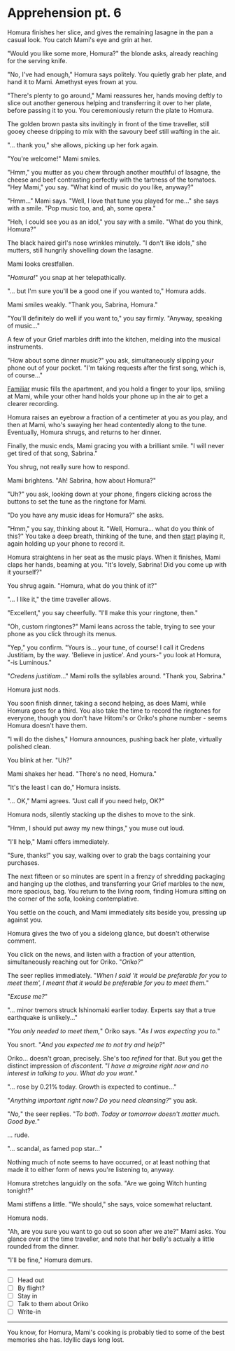 # Apprehension pt. 6

Homura finishes her slice, and gives the remaining lasagne in the pan a casual look. You catch Mami's eye and grin at her.

"Would you like some more, Homura?" the blonde asks, already reaching for the serving knife.

"No, I've had enough," Homura says politely. You quietly grab her plate, and hand it to Mami. Amethyst eyes frown at you.

"There's plenty to go around," Mami reassures her, hands moving deftly to slice out another generous helping and transferring it over to her plate, before passing it to you. You ceremoniously return the plate to Homura.

The golden brown pasta sits invitingly in front of the time traveller, still gooey cheese dripping to mix with the savoury beef still wafting in the air.

"... thank you," she allows, picking up her fork again.

"You're welcome!" Mami smiles.

"Hmm," you mutter as you chew through another mouthful of lasagne, the cheese and beef contrasting perfectly with the tartness of the tomatoes. "Hey Mami," you say. "What kind of music do you like, anyway?"

"Hmm..." Mami says. "Well, I love that tune you played for me..." she says with a smile. "Pop music too, and, ah, some opera."

"Heh, I could see you as an idol," you say with a smile. "What do you think, Homura?"

The black haired girl's nose wrinkles minutely. "I don't like idols," she mutters, still hungrily shovelling down the lasagne.

Mami looks crestfallen.

"*Homura!*" you snap at her telepathically.

"... but I'm sure you'll be a good one if you wanted to," Homura adds.

Mami smiles weakly. "Thank you, Sabrina, Homura."

"You'll definitely do well if you want to," you say firmly. "Anyway, speaking of music..."

A few of your Grief marbles drift into the kitchen, melding into the musical instruments.

"How about some dinner music?" you ask, simultaneously slipping your phone out of your pocket. "I'm taking requests after the first song, which is, of course..."

[Familiar](https://www.youtube.com/watch?v=8lujEQHNeVE) music fills the apartment, and you hold a finger to your lips, smiling at Mami, while your other hand holds your phone up in the air to get a clearer recording.

Homura raises an eyebrow a fraction of a centimeter at you as you play, and then at Mami, who's swaying her head contentedly along to the tune. Eventually, Homura shrugs, and returns to her dinner.

Finally, the music ends, Mami gracing you with a brilliant smile. "I will never get tired of that song, Sabrina."

You shrug, not really sure how to respond.

Mami brightens. "Ah! Sabrina, how about Homura?"

"Uh?" you ask, looking down at your phone, fingers clicking across the buttons to set the tune as the ringtone for Mami.

"Do you have any music ideas for Homura?" she asks.

"Hmm," you say, thinking about it. "Well, Homura... what do you think of this?" You take a deep breath, thinking of the tune, and then [start](https://www.youtube.com/watch?v=Y43Ekgsf08w) playing it, again holding up your phone to record it.

Homura straightens in her seat as the music plays. When it finishes, Mami claps her hands, beaming at you. "It's lovely, Sabrina! Did you come up with it yourself?"

You shrug again. "Homura, what do you think of it?"

"... I like it," the time traveller allows.

"Excellent," you say cheerfully. "I'll make this your ringtone, then."

"Oh, custom ringtones?" Mami leans across the table, trying to see your phone as you click through its menus.

"Yep," you confirm. "Yours is... your tune, of course! I call it Credens Justitiam, by the way. 'Believe in justice'. And yours-" you look at Homura, "-is Luminous."

"*Credens justitiam*..." Mami rolls the syllables around. "Thank you, Sabrina."

Homura just nods.

You soon finish dinner, taking a second helping, as does Mami, while Homura goes for a third. You also take the time to record the ringtones for everyone, though you don't have Hitomi's or Oriko's phone number - seems Homura doesn't have them.

"I will do the dishes," Homura announces, pushing back her plate, virtually polished clean.

You blink at her. "Uh?"

Mami shakes her head. "There's no need, Homura."

"It's the least I can do," Homura insists.

"... OK," Mami agrees. "Just call if you need help, OK?"

Homura nods, silently stacking up the dishes to move to the sink.

"Hmm, I should put away my new things," you muse out loud.

"I'll help," Mami offers immediately.

"Sure, thanks!" you say, walking over to grab the bags containing your purchases.

The next fifteen or so minutes are spent in a frenzy of shredding packaging and hanging up the clothes, and transferring your Grief marbles to the new, more spacious, bag. You return to the living room, finding Homura sitting on the corner of the sofa, looking contemplative.

You settle on the couch, and Mami immediately sits beside you, pressing up against you.

Homura gives the two of you a sidelong glance, but doesn't otherwise comment.

You click on the news, and listen with a fraction of your attention, simultaneously reaching out for Oriko. "*Oriko?*"

The seer replies immediately. "*When I said 'it would be preferable for you to meet them', I meant that it would be preferable for you to *meet* them.*"

"*Excuse me?*"

"... minor tremors struck Ishinomaki earlier today. Experts say that a true earthquake is unlikely..."

"*You *only* needed to meet them,*" Oriko says. "*As I was expecting you to.*"

You snort. "*And you expected me to *not* try and help?*"

Oriko... doesn't groan, precisely. She's too *refined* for that. But you get the distinct impression of *discontent*. "*I have a migraine right now and no interest in talking to you. What do you want.*"

"... rose by 0.21% today. Growth is expected to continue..."

"*Anything important right now? Do you need cleansing?*" you ask.

"*No,*" the seer replies. "*To both. Today or tomorrow doesn't matter much. Good bye.*"

... rude.

"... scandal, as famed pop star..."

Nothing much of note seems to have occurred, or at least nothing that made it to either form of news you're listening to, anyway.

Homura stretches languidly on the sofa. "Are we going Witch hunting tonight?"

Mami stiffens a little. "We should," she says, voice somewhat reluctant.

Homura nods.

"Ah, are you sure you want to go out so soon after we ate?" Mami asks. You glance over at the time traveller, and note that her belly's actually a little rounded from the dinner.

"I'll be fine," Homura demurs.

---

- [ ] Head out
- [ ] By flight?
- [ ] Stay in
- [ ] Talk to them about Oriko
- [ ] Write-in

---

You know, for Homura, Mami's cooking is probably tied to some of the best memories she has. Idyllic days long lost.
